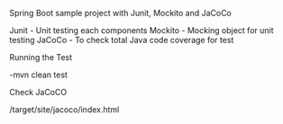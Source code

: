 Spring Boot sample project with Junit, Mockito and JaCoCo

Junit - Unit testing each components 
Mockito - Mocking object for unit testing
JaCoCo - To check total Java code coverage for test

Running the Test

-mvn clean test

Check JaCoCO

/target/site/jacoco/index.html
